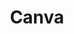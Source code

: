 ---
dribbble: http://dribbble.com/canva
facebook: http://facebook.com/canva
googleplus: http://plus.google.com/+canva
instagram: https://instagram.com/canva
logohandle: canva
pinterest: http://pinterest.com/canva
sort: canva
title: Canva
twitter: https://x.com/canva
website: https://about.canva.com/
---